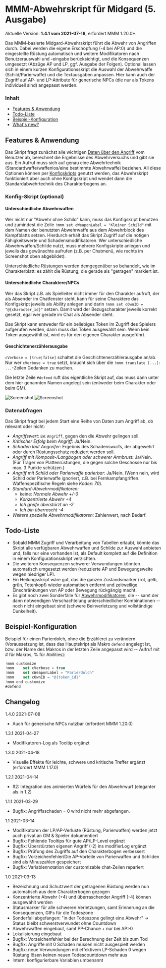 # MMM-Abwehrskript für Midgard (5. Ausgabe)

Aktuelle Version: **1.4.1 vom 2021-07-18,** erfordert MMM 1.20.0+.

Das MMM-basierte Midgard-Abwehrskript führt die Abwehr von Angriffen durch. Dabei werden die eigene Erschöpfung (-4 bei AP:0) und die eingestellte Rüstung automatisch und weitere Modifikatoren nach Benutzerauswahl und -eingabe berücksichtigt, und die Konsequenzen umgesetzt (Abzüge AP und LP, ggf. Ausgabe der Folgen). Optional lassen sich in einem kurzen Konfigurationsskript die Auswahl der Abwehrwaffe (Schild/Parierwaffe) und die Textausgaben anpassen. Hier kann auch der Zugriff auf AP- und LP-Attribute für generische NPCs (die nur als Tokens individuell sind) angepasst werden.

### Inhalt

- [Features & Anwendung](#features--anwendung)
- [Todo-Liste](#todo-liste)
- [Beispiel-Konfiguration](#beispiel-konfiguration)
- [What's new?](#changelog)


## Features & Anwendung

Das Skript fragt zunächst alle wichtigen [Daten über den Angriff](#datenabfragen) vom Benutzer ab, berechnet die Ergebnisse des Abwehrversuchs und gibt sie aus. Ein Aufruf muss sich auf genau eine Abwehrtechnik (Standardwaffe/waffenlos/eine bestimmte Abwehrwaffe) beziehen. All diese Optionen können per [Konfigskripts](#konfig-skript-optional) genutzt werden, das Abwehrskript funktioniert aber auch ohne Konfigskript und wendet dann die Standardabwehrtechnik des Charakterbogens an.

### Konfig-Skript (optional)

#### Unterschiedliche Abwehrwaffen

Wer nicht nur "Abwehr ohne Schild" kann, muss das Konfigskript benutzen und zumindest die Zeile `!mmm set cWeaponLabel = "Kleiner Schild"` mit dem Namen der benutzten Abwehrwaffe aus dem Abwehrblock des Kampfblatts setzen. Hierdurch erhält das Skript Zugriff auf die nötigen Fähigkeitswerte und Schadensmodifikatoren. Wer unterschiedliche Abwehrwaffen/Schilde nutzt, muss mehrere Konfigskripte anlegen und jeweils das gewünschte aufrufen (z.B. per Chatmenü, wie rechts im Screenshot oben abgebildet).

Unterschiedliche Rüstungen werden demgegenüber so behandelt, wie im Charakterblatt: es zählt die Rüstung, die gerade als "getragen" markiert ist.

#### Unterschiedliche Charaktere/NPCs

Wer das Skript z.B. als Spielleiter nicht immer für den Charakter aufruft, der als Absender im Chatfenster steht, kann für seine Charaktere das Konfigskript jeweils als Ability anlegen und darin `!mmm set cOwnID = "@{character_id}"` setzen. Damit wird der Bezugscharakter jeweils korrekt gesetzt, egal wer gerade im Chat als Absender steht.

Das Skript kann entweder für ein beliebiges Token im Zugriff des Spielers aufgerufen werden, dann muss das Token ausgewählt sein. Wenn kein Token ausgewählt ist, wird es für den eigenen Charakter ausgeführt.

#### Geschichtenerzählerausgabe

`cVerbose = [true|false]` schaltet die Geschichtenerzählerausgabe an/ab. Nur wer `cVerbose = true` setzt, braucht sich über die `!mmm translate [...]: ...`-Zeilen Gedanken zu machen.

Die letzte Zeile `#defend` ruft das eigentliche Skript auf, das muss dann unter dem hier genannten Namen angelegt sein (entweder beim Charakter oder beim GM).

![Screenshot](mmm-defense-1.1-mit-chatmenue.png)
![Screenshot](mmm-defense-1.1-plattenruestung-neu.png)

### Datenabfragen

Das Skript fragt bei jedem Start eine Reihe von Daten zum Angriff ab, ob relevant oder nicht:
- *Angriffswert:* `EW:Angriff`, gegen den die Abwehr gelingen soll.
- *Kritischer Erfolg beim Angriff:* Ja/Nein.
- *Schaden laut Angreifer:* Ergebnis des Schadenswurfs, der abgewehrt oder durch Rüstungsschutz reduziert werden soll.
- *Angriff mit Komposit-/Langbogen oder schwerer Armbrust:* Ja/Nein. (Für Träger von Plattenrüstungen, die gegen solche Geschosse nur bis max. 3 Punkte schützen.)
- *Angriff mit Schild oder Parierwaffe parierbar:* Ja/Nein. (Wenn nein, wird Schild oder Parierwaffe ignoriert, z.B. bei Fernkampfangriffen. Waffenspezifische Regeln siehe *Kodex: 70*).
- *Standard-Abwehrmodifikatoren:*
  -  keine: *Normale Abwehr +/-0*
  - *Konzentrierte Abwehr +4*
  - *Ich greife überstürzt an -2*
  - *Ich bin überrascht -4*
- *Weitere spezielle Abwehrmodifikatoren:* Zahlenwert, nach Bedarf.

## Todo-Liste

- Sobald MMM Zugriff und Verarbeitung von Tabellen erlaubt, könnte das Skript alle verfügbaren Abwehrwaffen und Schilde zur Auswahl anbieten und, falls nur eine vorhanden ist, als Default komplett auf die Definition in einem Konfigurationsskript verzichten.
- Die weiteren Konsequenzen schwerer Verwundungen könnten automatisch umgesetzt werden (reduzierte AP und Bewegungsweite wegen niedriger LP).
- Ein Heilungsskript wäre gut, das die ganzen Zustandsmarker (rot, gelb, grün, Totenkopf) wieder automatisch entfernt und zeitweilige Einschränkungen von AP oder Bewegung rückgängig macht.
- Es gibt noch zwei Sonderfälle für [Abwehrmodifikatoren](https://midgard.alienn.net/doku.php?id=abwehr_nahkampf_boni_und_malusse), die -- samt der dann notwendigen Verschachtelung unterschiedlicher Kombinationen -- noch nicht eingebaut sind (schwere Beinverletzung und vollständige Dunkelheit).

## Beispiel-Konfiguration

Beispiel für einen Parierdolch, ohne die Erzählerei zu verändern (Voraussetzung ist, dass das Hauptskript als Makro `defend` angelegt ist, bzw. der Name des Makros in der letzten Zeile angepasst wird -- Aufruf mit # für Makros, % für Abilities):

```javascript
!mmm customize
!mmm    set cVerbose = true
!mmm    set cWeaponLabel = "Parierdolch"
!mmm    set cOwnID = "@{token_id}"
!mmm end customize
#defend
```

## Changelog

1.4.0 2021-07-08

- Auch für generische NPCs nutzbar (erfordert MMM 1.20.0)

1.3.1 2021-04-27

- Modifikatoren-Log als Tooltip ergänzt

1.3.0 2021-04-18

- Visuelle Effekte für leichte, schwere und kritische Treffer ergänzt (erfordert MMM 1.17.0)

1.2.1 2021-04-14

- #2: Integration des animierten Würfels für den Abwehrwurf (eleganter als in 1.2)

1.1.1 2021-03-29

- Bugfix: Angriffsschaden = 0 wird nicht mehr abgefangen.

1.1 2021-03-14

- Modifikatoren der LP/AP-Verluste (Rüstung, Parierwaffen) werden jetzt auch privat an GM & Spieler dokumentiert
- Bugfix: Fehlende Tooltips für gute AP/LP-Level ergänzt
- Bugfix: Überstürzten eigenen Angriff (-2) ins modifierLog ergänzt
- Bugfix: Prüfung des Zugriffs auf den Charakterbogen verbessert
- Bugfix: Vorzeichenfehler/Die AP-Vorteile von Parierwaffen und Schilden sind als Minuszahlen gespeichert
- Bugfix: Variablennotation der customizable chat-Zeilen repariert

1.0 2021-03-13

- Bezeichnung und Schutzwert der getragenen Rüstung werden nun automatisch aus dem Charakterbogen gezogen
- Konzentrierte Abwehr (+4) und überraschender Angriff (-4) können ausgewählt werden
- Statusmarker für alle schweren Verletzungen, samt Erinnerung an die Konsequenzen, GIFs für die Todeszone
- Sonderfall abgefangen: "in der Todeszone gelingt eine Abwehr" -> Status bleibt schwerstverwundet ohne Countdown
- Abwehrwaffen eingebaut, samt PP-Chance + nur bei AP>0
- Lokalisierung eingebaut
- Bugfix: Vorzeichenfehler bei der Berechnung der Zeit bis zum Tod
- Bugfix: Angriffe mit 0 Schaden müssen nicht ausgespielt werden
- Bugfix: neue Verwundungen mit effektivem LP-Schaden 0 wegen Rüstung lösen keinen neuen Todescountdown mehr aus
- Intern: konfigurierbare Variablen umbenannt
